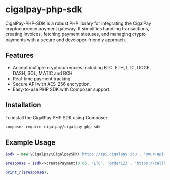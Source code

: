 # cigalpay-php-sdk

CigalPay-PHP-SDK is a robust PHP library for integrating the CigalPay cryptocurrency payment gateway. It simplifies handling transactions, creating invoices, fetching payment statuses, and managing crypto payments with a secure and developer-friendly approach.

## Features

- Accept multiple cryptocurrencies including BTC, ETH, LTC, DOGE, DASH, SOL, MATIC and BCH.
- Real-time payment tracking.
- Secure API with AES-256 encryption.
- Easy-to-use PHP SDK with Composer support.

## Installation

To install the CigalPay PHP SDK using Composer:

```bash
composer require cigalpay/cigalpay-php-sdk
```

## Example Usage

```php
$sdk = new \Cigalpay\CigalpaySDK('https://api.cigalpay.icu', 'your-api-key');
```

```php
$response = $sdk->createPayment(0.05, 'LTC', 'order123', 'https://callback.url/ipn', 'https://callback.url/invoice');
```

```php
print_r($response);
```
